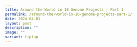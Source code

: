 ```yaml
---
title: Around the World in 10 Genome Projects | Part 1
permalink: /around-the-world-in-10-genome-projects-part-1/
date: 2024-04-01
layout: post
description: ""
image: ""
variant: tiptap
---
```

